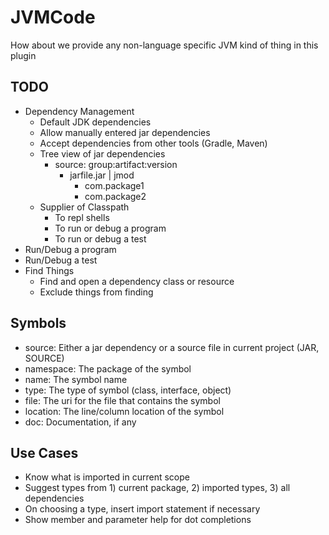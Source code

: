 # JVMCode
How about we provide any non-language specific JVM kind of thing in this
plugin

## TODO

- Dependency Management
  - Default JDK dependencies
  - Allow manually entered jar dependencies
  - Accept dependencies from other tools (Gradle, Maven)
  - Tree view of jar dependencies
    - source: group:artifact:version
      - jarfile.jar | jmod
        - com.package1
        - com.package2
  - Supplier of Classpath
    - To repl shells
    - To run or debug a program
    - To run or debug a test
- Run/Debug a program
- Run/Debug a test
- Find Things
  - Find and open a dependency class or resource
  - Exclude things from finding

## Symbols
  - source: Either a jar dependency or a source file in current project (JAR, SOURCE)
  - namespace: The package of the symbol
  - name: The symbol name
  - type: The type of symbol (class, interface, object)
  - file: The uri for the file that contains the symbol
  - location: The line/column location of the symbol
  - doc: Documentation, if any

## Use Cases
- Know what is imported in current scope
- Suggest types from 1) current package, 2) imported types, 3) all dependencies
- On choosing a type, insert import statement if necessary
- Show member and parameter help for dot completions